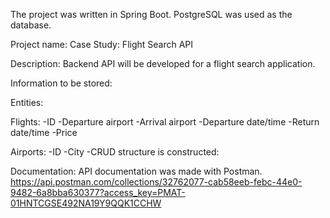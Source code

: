 The project was written in Spring Boot.
PostgreSQL was used as the database.

Project name: Case Study: Flight Search API

Description: Backend API will be developed for a flight search application.

Information to be stored:

Entities:

Flights:
-ID
-Departure airport
-Arrival airport
-Departure date/time
-Return date/time
-Price

Airports:
-ID
-City
-CRUD structure is constructed:

Documentation: API documentation was made with Postman.
https://api.postman.com/collections/32762077-cab58eeb-febc-44e0-9482-6a8bba630377?access_key=PMAT-01HNTCGSE492NA19Y9QQK1CCHW
